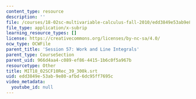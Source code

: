 ```yaml
---
content_type: resource
description: ''
file: /courses/18-02sc-multivariable-calculus-fall-2010/edd3849e53ab9e80afbd6dc95ff7695c_MIT18_02SCF10Rec_39_300k.srt
file_type: application/x-subrip
learning_resource_types: []
license: https://creativecommons.org/licenses/by-nc-sa/4.0/
ocw_type: OCWFile
parent_title: 'Session 57: Work and Line Integrals'
parent_type: CourseSection
parent_uid: 966d4aa4-c089-ef86-4415-1b6c0f5a967b
resourcetype: Other
title: MIT18_02SCF10Rec_39_300k.srt
uid: edd3849e-53ab-9e80-afbd-6dc95ff7695c
video_metadata:
  youtube_id: null
---
```

